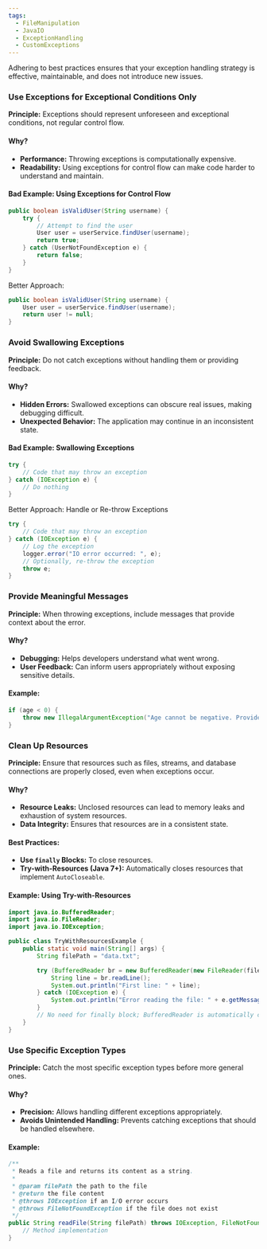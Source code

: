 ```yaml
---
tags:
  - FileManipulation
  - JavaIO
  - ExceptionHandling
  - CustomExceptions
---
```


Adhering to best practices ensures that your exception handling strategy is effective, maintainable, and does not introduce new issues.
### Use Exceptions for Exceptional Conditions Only
**Principle:** Exceptions should represent unforeseen and exceptional conditions, not regular control flow.
#### **Why?**
- **Performance:** Throwing exceptions is computationally expensive.
- **Readability:** Using exceptions for control flow can make code harder to understand and maintain.
#### **Bad Example: Using Exceptions for Control Flow**
```java
public boolean isValidUser(String username) {
    try {
        // Attempt to find the user
        User user = userService.findUser(username);
        return true;
    } catch (UserNotFoundException e) {
        return false;
    }
}
```
Better Approach:
```java
public boolean isValidUser(String username) {
    User user = userService.findUser(username);
    return user != null;
}
```
### Avoid Swallowing Exceptions
**Principle:** Do not catch exceptions without handling them or providing feedback.
#### **Why?**
- **Hidden Errors:** Swallowed exceptions can obscure real issues, making debugging difficult.
- **Unexpected Behavior:** The application may continue in an inconsistent state.
#### **Bad Example: Swallowing Exception**s
```java
try {
    // Code that may throw an exception
} catch (IOException e) {
    // Do nothing
}
```
Better Approach: Handle or Re-throw Exceptions
```java
try {
    // Code that may throw an exception
} catch (IOException e) {
    // Log the exception
    logger.error("IO error occurred: ", e);
    // Optionally, re-throw the exception
    throw e;
}
```
### Provide Meaningful Messages
**Principle:** When throwing exceptions, include messages that provide context about the error.
#### **Why?**
- **Debugging:** Helps developers understand what went wrong.
- **User Feedback:** Can inform users appropriately without exposing sensitive details.
#### **Example:**
```java
if (age < 0) {
    throw new IllegalArgumentException("Age cannot be negative. Provided age: " + age);
}
```
### Clean Up Resources
**Principle:** Ensure that resources such as files, streams, and database connections are properly closed, even when exceptions occur.
#### **Why?**
- **Resource Leaks:** Unclosed resources can lead to memory leaks and exhaustion of system resources.
- **Data Integrity:** Ensures that resources are in a consistent state.
#### **Best Practices:**
- **Use `finally` Blocks:** To close resources.
- **Try-with-Resources (Java 7+):** Automatically closes resources that implement `AutoCloseable`.
#### **Example: Using Try-with-Resource**s
```java
import java.io.BufferedReader;
import java.io.FileReader;
import java.io.IOException;

public class TryWithResourcesExample {
    public static void main(String[] args) {
        String filePath = "data.txt";

        try (BufferedReader br = new BufferedReader(new FileReader(filePath))) {
            String line = br.readLine();
            System.out.println("First line: " + line);
        } catch (IOException e) {
            System.out.println("Error reading the file: " + e.getMessage());
        }
        // No need for finally block; BufferedReader is automatically closed
    }
}
```
### Use Specific Exception Types
**Principle:** Catch the most specific exception types before more general ones.
#### **Why?**
- **Precision:** Allows handling different exceptions appropriately.
- **Avoids Unintended Handling:** Prevents catching exceptions that should be handled elsewhere.
#### **Example:**
```java
/**
 * Reads a file and returns its content as a string.
 *
 * @param filePath the path to the file
 * @return the file content
 * @throws IOException if an I/O error occurs
 * @throws FileNotFoundException if the file does not exist
 */
public String readFile(String filePath) throws IOException, FileNotFoundException {
    // Method implementation
}
```